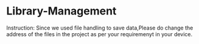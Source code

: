 # Library-Management
Instruction:
Since we used file handling to save data,Please do change the address of the files in the project as per your requiremenyt in your device.
